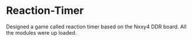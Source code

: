# Reaction-Timer

Designed a game called reaction timer based on the Nxxy4 DDR board. All the modules were up loaded.
